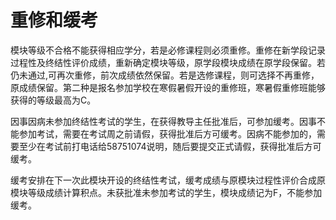 # 重修和缓考

模块等级不合格不能获得相应学分，若是必修课程则必须重修。重修在新学段记录过程性及终结性评价成绩，重新确定模块等级，原学段模块成绩在原学段保留。若仍未通过,可再次重修，前次成绩依然保留。若是选修课程，则可选择不再重修，原成绩保留。第二种是报名参加学校在寒假暑假开设的重修班，寒暑假重修班能够获得的等级最高为C。

因事因病未参加终结性考试的学生，在获得教导主任批准后，可参加缓考。因事不能参加考试，需要在考试周之前请假，获得批准后方可缓考。因病不能参加的，需要至少在考试前打电话给58751074说明，随后要提交正式请假，获得批准后方可缓考。

缓考安排在下一次此模块开设的终结性考试，缓考成绩与原模块过程性评价合成原模块等级成绩计算积点。未获批准未参加考试的学生，模块成绩记为F，不能参加缓考。
